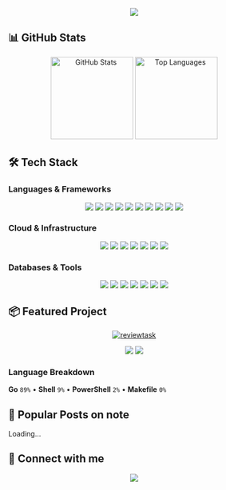 <!-- Title with styling -->
<p align="center">
  <img src="https://capsule-render.vercel.app/api?type=rect&color=2E3440&height=120&section=header&text=🧊%20Biwakonbu's%20Dashboard&fontSize=28&fontColor=88C0D0&desc=Full-stack%20Developer%20/%20Cloud%20Native%20/%20OSS%20Enthusiast&descSize=16&descAlignY=75&fontAlignY=35" />
</p>

## 📊 GitHub Stats

<p align="center">
  <img src="https://github-readme-stats.vercel.app/api?username=biwakonbu&show_icons=true&hide=issues&theme=nord&bg_color=2E3440&title_color=88C0D0&text_color=ECEFF4&icon_color=81A1C1&border_color=5E81AC&border_radius=10" alt="GitHub Stats" height="165" />
  <img src="https://github-readme-stats.vercel.app/api/top-langs/?username=biwakonbu&layout=compact&langs_count=8&theme=nord&bg_color=2E3440&title_color=88C0D0&text_color=ECEFF4&border_color=5E81AC&border_radius=10" alt="Top Languages" height="165" />
</p>

## 🛠️ Tech Stack

### Languages & Frameworks
<p align="center">
  <img src="https://img.shields.io/badge/Go-%2300ADD8.svg?style=for-the-badge&logo=go&logoColor=white" />
  <img src="https://img.shields.io/badge/Rust-%23000000.svg?style=for-the-badge&logo=rust&logoColor=white" />
  <img src="https://img.shields.io/badge/TypeScript-%23007ACC.svg?style=for-the-badge&logo=typescript&logoColor=white" />
  <img src="https://img.shields.io/badge/JavaScript-%23323330.svg?style=for-the-badge&logo=javascript&logoColor=%23F7DF1E" />
  <img src="https://img.shields.io/badge/Python-3670A0?style=for-the-badge&logo=python&logoColor=ffdd54" />
  <img src="https://img.shields.io/badge/Java-%23ED8B00.svg?style=for-the-badge&logo=openjdk&logoColor=white" />
  <img src="https://img.shields.io/badge/C%23-%23239120.svg?style=for-the-badge&logo=csharp&logoColor=white" />
  <img src="https://img.shields.io/badge/React-%2320232a.svg?style=for-the-badge&logo=react&logoColor=%2361DAFB" />
  <img src="https://img.shields.io/badge/Next.js-000000?style=for-the-badge&logo=nextdotjs&logoColor=white" />
  <img src="https://img.shields.io/badge/Vue.js-%2335495e.svg?style=for-the-badge&logo=vuedotjs&logoColor=%234FC08D" />
</p>

### Cloud & Infrastructure
<p align="center">
  <img src="https://img.shields.io/badge/Kubernetes-%23326ce5.svg?style=for-the-badge&logo=kubernetes&logoColor=white" />
  <img src="https://img.shields.io/badge/Docker-%230db7ed.svg?style=for-the-badge&logo=docker&logoColor=white" />
  <img src="https://img.shields.io/badge/AWS-%23FF9900.svg?style=for-the-badge&logo=amazon-aws&logoColor=white" />
  <img src="https://img.shields.io/badge/Google%20Cloud-%234285F4.svg?style=for-the-badge&logo=google-cloud&logoColor=white" />
  <img src="https://img.shields.io/badge/Microsoft%20Azure-0089D0?style=for-the-badge&logo=microsoft-azure&logoColor=white" />
  <img src="https://img.shields.io/badge/Terraform-%23623CE4.svg?style=for-the-badge&logo=terraform&logoColor=white" />
  <img src="https://img.shields.io/badge/Helm-%230F1689.svg?style=for-the-badge&logo=helm&logoColor=white" />
</p>

### Databases & Tools
<p align="center">
  <img src="https://img.shields.io/badge/PostgreSQL-%23316192.svg?style=for-the-badge&logo=postgresql&logoColor=white" />
  <img src="https://img.shields.io/badge/MySQL-%2300f.svg?style=for-the-badge&logo=mysql&logoColor=white" />
  <img src="https://img.shields.io/badge/Redis-%23DC382D.svg?style=for-the-badge&logo=redis&logoColor=white" />
  <img src="https://img.shields.io/badge/MongoDB-%234ea94b.svg?style=for-the-badge&logo=mongodb&logoColor=white" />
  <img src="https://img.shields.io/badge/Git-%23F05033.svg?style=for-the-badge&logo=git&logoColor=white" />
  <img src="https://img.shields.io/badge/GitHub-%23121011.svg?style=for-the-badge&logo=github&logoColor=white" />
  <img src="https://img.shields.io/badge/GitLab-%23181717.svg?style=for-the-badge&logo=gitlab&logoColor=white" />
</p>

## 📦 Featured Project

<p align="center">
  <a href="https://github.com/biwakonbu/reviewtask">
    <img src="https://github-readme-stats.vercel.app/api/pin/?username=biwakonbu&repo=reviewtask&theme=nord&bg_color=2E3440&title_color=88C0D0&text_color=ECEFF4&icon_color=81A1C1&border_color=5E81AC" alt="reviewtask" />
  </a>
</p>

<p align="center">
  <img src="https://img.shields.io/github/stars/biwakonbu/reviewtask?color=%2388C0D0&label=%E2%AD%90%20Stars&labelColor=%234C566A&style=for-the-badge" />
  <img src="https://img.shields.io/github/languages/top/biwakonbu/reviewtask?color=%2381A1C1&label=Top%20Lang&labelColor=%234C566A&style=for-the-badge" />
</p>

### Language Breakdown
<!-- LANG_REVIEWTASK_START -->
**Go** `89%` • **Shell** `9%` • **PowerShell** `2%` • **Makefile** `0%`
<!-- LANG_REVIEWTASK_END -->

## 📝 Popular Posts on note
<!-- NOTE_POSTS_START -->
Loading...
<!-- NOTE_POSTS_END -->

## 🤝 Connect with me

<p align="center">
  <!-- CONTACT_START -->
  <a href="https://x.com/biwakonbu">
    <img src="https://img.shields.io/badge/X-%40biwakonbu-%232E3440?style=for-the-badge&logo=x&logoColor=%2388C0D0&labelColor=%233B4252" />
  </a>
  <!-- CONTACT_END -->
</p>

